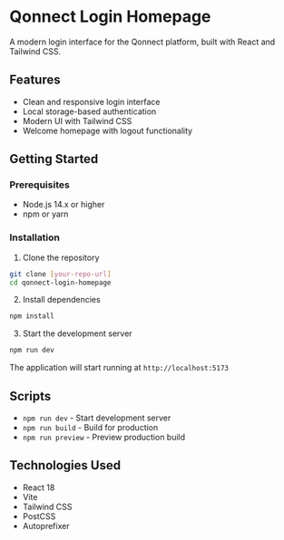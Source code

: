 # Qonnect Login Homepage

A modern login interface for the Qonnect platform, built with React and Tailwind CSS.

## Features

- Clean and responsive login interface
- Local storage-based authentication
- Modern UI with Tailwind CSS
- Welcome homepage with logout functionality

## Getting Started

### Prerequisites

- Node.js 14.x or higher
- npm or yarn

### Installation

1. Clone the repository
```bash
git clone [your-repo-url]
cd qonnect-login-homepage
```

2. Install dependencies
```bash
npm install
```

3. Start the development server
```bash
npm run dev
```

The application will start running at `http://localhost:5173`

## Scripts

- `npm run dev` - Start development server
- `npm run build` - Build for production
- `npm run preview` - Preview production build

## Technologies Used

- React 18
- Vite
- Tailwind CSS
- PostCSS
- Autoprefixer
